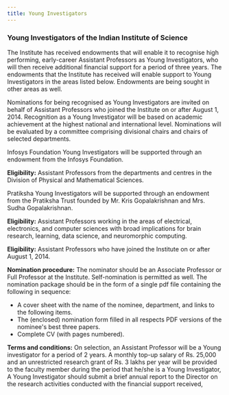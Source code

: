 ```yaml
---
title: Young Investigators
---
```


### Young Investigators of the Indian Institute of Science

The Institute has received endowments that will enable it to recognise high performing, early-career Assistant Professors as Young Investigators, who will then receive additional financial support for a period of three years. The endowments that the Institute has received will enable support to Young Investigators in the areas listed below. Endowments are being sought in other areas as well.

Nominations for being recognised as Young Investigators are invited on behalf of Assistant Professors who joined the Institute on or after August 1, 2014. Recognition as a Young Investigator will be based on academic achievement at the highest national and international level. Nominations will be evaluated by a committee comprising divisional chairs and chairs of selected departments.

Infosys Foundation Young Investigators will be supported through an endowment from the Infosys Foundation. 

**Eligibility:** Assistant Professors from the departments and centres in the Division of Physical and Mathematical Sciences.

Pratiksha Young Investigators will be supported through an endowment from the Pratiksha Trust founded by Mr. Kris Gopalakrishnan and Mrs. Sudha Gopalakrishnan.

**Eligibility:** Assistant Professors working in the areas of electrical, electronics, and computer sciences with broad implications for brain research, learning, data science, and neuromorphic computing.

**Eligibility:** Assistant Professors who have joined the Institute on or after August 1, 2014.

**Nomination procedure:** The nominator should be an Associate Professor or Full Professor at the Institute. Self-nomination is permitted as well. The nomination package should be in the form of a single pdf file containing the following in sequence:

* A cover sheet with the name of the nominee, department, and links to the following items.
* The (enclosed) nomination form filled in all respects PDF versions of the nominee's best three papers.
* Complete CV (with pages numbered).

**Terms and conditions:** On selection, an Assistant Professor will be a Young investigator for a period of 2 years. A monthly top-up salary of Rs. 25,000 and an unrestricted research grant of Rs. 3 lakhs per year will be provided to the faculty member during the period that he/she is a Young Investigator, A Young Investigator should submit a brief annual report to the Director on the research activities conducted with the financial support received,
